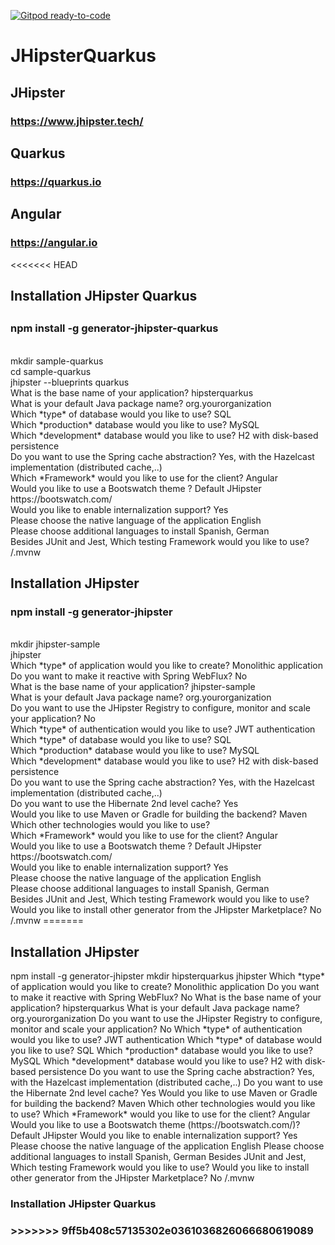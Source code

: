 [![Gitpod ready-to-code](https://img.shields.io/badge/Gitpod-ready--to--code-blue?logo=gitpod)](https://gitpod.io/#https://github.com/jtuvdev/JHipsterQuarkus)

# JHipsterQuarkus
## JHipster 
### https://www.jhipster.tech/
## Quarkus 
### https://quarkus.io
## Angular
### https://angular.io

<<<<<<< HEAD
<h2> Installation JHipster Quarkus <h2>
<body> 
  <h3> npm install -g generator-jhipster-quarkus </h3>
<br> mkdir sample-quarkus
<br> cd sample-quarkus
<br> jhipster --blueprints quarkus 
<br> What is the base name of your application? hipsterquarkus 
<br> What is your default Java package name? org.yourorganization 
<br> Which *type* of database would you like to use? SQL 
<br> Which *production* database would you like to use? MySQL 
<br> Which *development* database would you like to use? H2 with disk-based persistence 
<br> Do you want to use the Spring cache abstraction? Yes, with the Hazelcast implementation (distributed cache,..) 
<br> Which *Framework* would you like to use for the client? Angular 
<br> Would you like to use a Bootswatch theme ? Default JHipster https://bootswatch.com/
<br> Would you like to enable internalization support? Yes 
<br> Please choose the native language of the application English 
<br> Please choose additional languages to install Spanish, German 
<br> Besides JUnit and Jest, Which testing Framework would you like to use? 
<br> /.mvnw 
</body>
  
<h2> Installation JHipster </h2>
<body> 
  <h3> npm install -g generator-jhipster </h3>
<br> mkdir jhipster-sample
<br> jhipster 
<br> Which *type* of application would you like to create? Monolithic application  
<br> Do you want to make it reactive with Spring WebFlux? No 
<br> What is the base name of your application? jhipster-sample
<br> What is your default Java package name? org.yourorganization 
<br> Do you want to use the JHipster Registry to configure, monitor and scale your application? No 
<br> Which *type* of authentication would you like to use? JWT authentication
<br> Which *type* of database would you like to use? SQL 
<br> Which *production* database would you like to use? MySQL 
<br> Which *development* database would you like to use? H2 with disk-based persistence 
<br> Do you want to use the Spring cache abstraction? Yes, with the Hazelcast implementation (distributed cache,..) 
<br> Do you want to use the Hibernate 2nd level cache? Yes 
<br> Would you like to use Maven or Gradle for building the backend? Maven 
<br> Which other technologies would you like to use? 
<br> Which *Framework* would you like to use for the client? Angular 
<br> Would you like to use a Bootswatch theme ? Default JHipster https://bootswatch.com/
<br> Would you like to enable internalization support? Yes 
<br> Please choose the native language of the application English 
<br> Please choose additional languages to install Spanish, German 
<br> Besides JUnit and Jest, Which testing Framework would you like to use? 
<br> Would you like to install other generator from the JHipster Marketplace? No 
<br> /.mvnw 
 </body>  
=======
<h2> Installation JHipster </h2>
<a> npm install -g generator-jhipster </a>
<a> mkdir hipsterquarkus </a>
<a> jhipster </a>
<a> Which *type* of application would you like to create? Monolithic application  </a>
<a> Do you want to make it reactive with Spring WebFlux? No </a>
<a> What is the base name of your application? hipsterquarkus </a>
<a> What is your default Java package name? org.yourorganization </a>
<a> Do you want to use the JHipster Registry to configure, monitor and scale your application? No </a>
<a> Which *type* of authentication would you like to use? JWT authentication </a>
<a> Which *type* of database would you like to use? SQL </a>
<a> Which *production* database would you like to use? MySQL </a>
<a> Which *development* database would you like to use? H2 with disk-based persistence </a>
<a> Do you want to use the Spring cache abstraction? Yes, with the Hazelcast implementation (distributed cache,..) </a>
<a> Do you want to use the Hibernate 2nd level cache? Yes </a>
<a> Would you like to use Maven or Gradle for building the backend? Maven </a>
<a> Which other technologies would you like to use? </a>
<a> Which *Framework* would you like to use for the client? Angular </a>
<a> Would you like to use a Bootswatch theme (https://bootswatch.com/)? Default JHipster </a>
<a> Would you like to enable internalization support? Yes </a>
<a> Please choose the native language of the application English </a>
<a> Please choose additional languages to install Spanish, German </a>
<a> Besides JUnit and Jest, Which testing Framework would you like to use? </a>
<a> Would you like to install other generator from the JHipster Marketplace? No </a>
<a> /.mvnw </a>

<h3> Installation JHipster Quarkus <h3>
>>>>>>> 9ff5b408c57135302e0361036826066680619089
